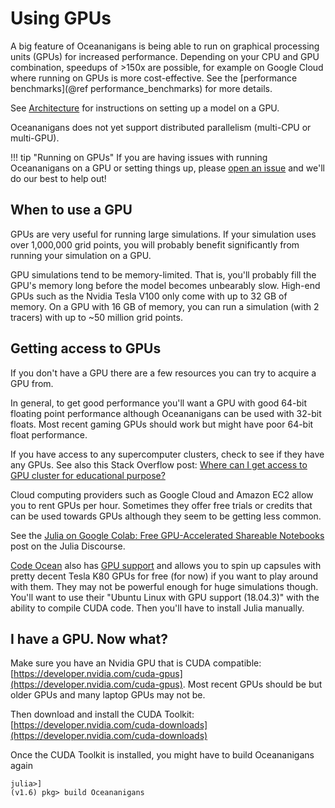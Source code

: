# Using GPUs

A big feature of Oceananigans is being able to run on graphical processing units (GPUs)
for increased performance. Depending on your CPU and GPU combination, speedups of >150x
are possible, for example on Google Cloud where running on GPUs is more cost-effective.
See the [performance benchmarks](@ref performance_benchmarks) for more details.

See [Architecture](@ref) for instructions on setting up a model on a GPU.

Oceananigans does not yet support distributed parallelism (multi-CPU or multi-GPU).

!!! tip "Running on GPUs"
    If you are having issues with running Oceananigans on a GPU or setting things up,
    please [open an issue](https://github.com/CLiMA/Oceananigans.jl/issues/new)
    and we'll do our best to help out!

## When to use a GPU

GPUs are very useful for running large simulations. If your simulation uses over
1,000,000 grid points, you will probably benefit significantly from running your
simulation on a GPU.

GPU simulations tend to be memory-limited. That is, you'll probably fill the GPU's
memory long before the model becomes unbearably slow. High-end GPUs such as the
Nvidia Tesla V100 only come with up to 32 GB of memory. On a GPU with 16 GB of memory,
you can run a simulation (with 2 tracers) with up to ~50 million grid points.

## Getting access to GPUs

If you don't have a GPU there are a few resources you can try to acquire a GPU from.

In general, to get good performance you'll want a GPU with good 64-bit floating point
performance although Oceananigans can be used with 32-bit floats. Most recent gaming GPUs
should work but might have poor 64-bit float performance.

If you have access to any supercomputer clusters, check to see if they have any GPUs.
See also this Stack Overflow post:
[Where can I get access to GPU cluster for educational purpose?](https://scicomp.stackexchange.com/questions/8508/where-can-i-get-access-to-gpu-cluster-for-educational-purpose)

Cloud computing providers such as Google Cloud and Amazon EC2 allow you to rent GPUs per
hour. Sometimes they offer free trials or credits that can be used towards GPUs although
they seem to be getting less common.

See the [Julia on Google Colab: Free GPU-Accelerated Shareable Notebooks](https://discourse.julialang.org/t/julia-on-google-colab-free-gpu-accelerated-shareable-notebooks/15319)
post on the Julia Discourse.

[Code Ocean](https://codeocean.com/) also has
[GPU support](https://help.codeocean.com/en/articles/1053107-gpu-support) and allows you
to spin up capsules with pretty decent Tesla K80 GPUs for free (for now) if you want to
play around with them. They may not be powerful enough for huge simulations though. You'll
want to use their "Ubuntu Linux with GPU support (18.04.3)" with the ability to compile
CUDA code. Then you'll have to install Julia manually.

## I have a GPU. Now what?

Make sure you have an Nvidia GPU that is CUDA compatible:
[https://developer.nvidia.com/cuda-gpus](https://developer.nvidia.com/cuda-gpus). Most
recent GPUs should be but older GPUs and many laptop GPUs may not be.

Then download and install the CUDA Toolkit:
[https://developer.nvidia.com/cuda-downloads](https://developer.nvidia.com/cuda-downloads)

Once the CUDA Toolkit is installed, you might have to build Oceananigans again
```
julia>]
(v1.6) pkg> build Oceananigans
```
